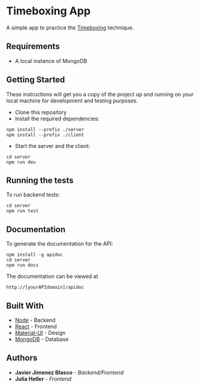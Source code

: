 # Timeboxing App

A simple app to practice the [Timeboxing](https://en.wikipedia.org/wiki/Timeboxing) technique.

## Requirements

-   A local instance of MongoDB

## Getting Started

These instructions will get you a copy of the project up and running on your local machine for development and testing purposes.

-   Clone this repository
-   Install the required dependencies:

```
npm install --prefix ./server
npm install --prefix ./client
```

-   Start the server and the client:

```
cd server
npm run dev
```

## Running the tests

To run backend tests:

```
cd server
npm run test
```

## Documentation

To generate the documentation for the API:

```
npm install -g apidoc
cd server
npm run docs
```

The documentation can be viewed at

```
http://[yourAPIdomain]/apidoc
```

## Built With

-   [Node](https://nodejs.org) - Backend
-   [React](https://reactjs.org) - Frontend
-   [Material-UI](https://material-ui.com) - Design
-   [MongoDB](https://www.mongodb.com) - Database

## Authors

-   **Javier Jimenez Blasco** - _Backend/Frontend_
-   **Julia Heller** - _Frontend_
